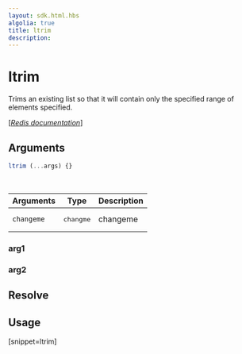 ```yaml
---
layout: sdk.html.hbs
algolia: true
title: ltrim
description:
---
```


# ltrim


Trims an existing list so that it will contain only the specified range of elements specified.

[[_Redis documentation_]](https://redis.io/commands/ltrim)

## Arguments

```js
ltrim (...args) {}

```

<br/>

| Arguments    | Type    | Description |
|--------------|---------|-------------|
| ``changeme`` | <pre>changme</pre> | changeme    |

### arg1

### arg2

## Resolve

## Usage

[snippet=ltrim]
